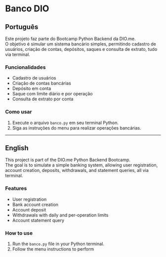 # Banco DIO

## Português

Este projeto faz parte do Bootcamp Python Backend da DIO.me.  
O objetivo é simular um sistema bancário simples, permitindo cadastro de usuários, criação de contas, depósitos, saques e consulta de extrato, tudo via terminal.

### Funcionalidades

- Cadastro de usuários
- Criação de contas bancárias
- Depósito em conta
- Saque com limite diário e por operação
- Consulta de extrato por conta

### Como usar

1. Execute o arquivo `banco.py` em seu terminal Python.
2. Siga as instruções do menu para realizar operações bancárias.

---

## English

This project is part of the DIO.me Python Backend Bootcamp.  
The goal is to simulate a simple banking system, allowing user registration, account creation, deposits, withdrawals, and statement queries, all via terminal.

### Features

- User registration
- Bank account creation
- Account deposit
- Withdrawals with daily and per-operation limits
- Account statement query

### How to use

1. Run the `banco.py` file in your Python terminal.
2. Follow the menu instructions to perform
